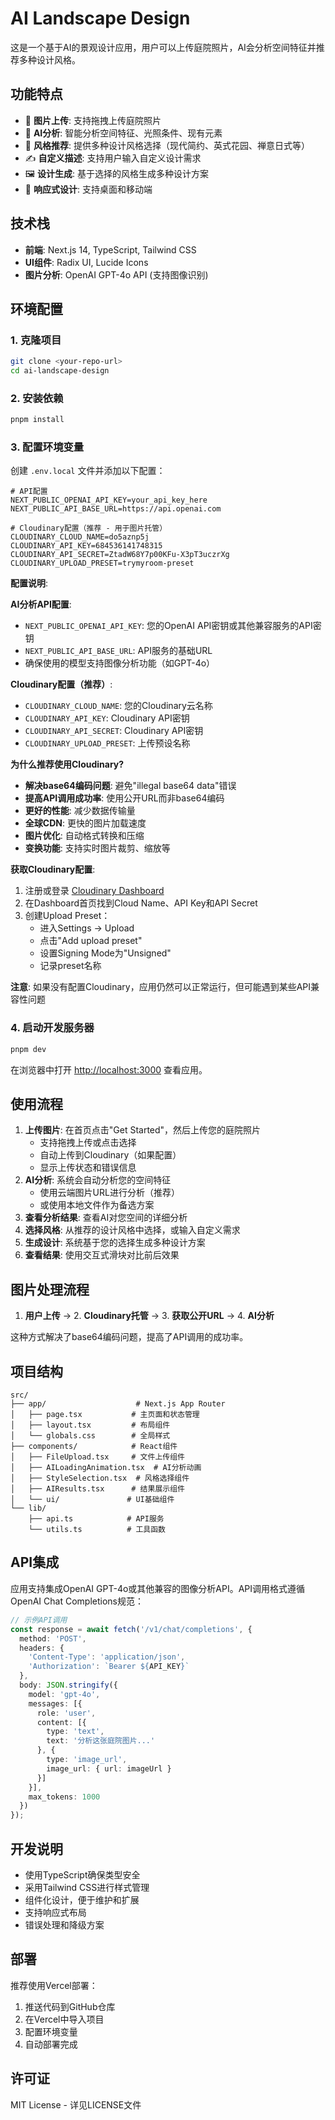 # AI Landscape Design

这是一个基于AI的景观设计应用，用户可以上传庭院照片，AI会分析空间特征并推荐多种设计风格。

## 功能特点

- 📸 **图片上传**: 支持拖拽上传庭院照片
- 🤖 **AI分析**: 智能分析空间特征、光照条件、现有元素
- 🎨 **风格推荐**: 提供多种设计风格选择（现代简约、英式花园、禅意日式等）
- ✍️ **自定义描述**: 支持用户输入自定义设计需求
- 🖼️ **设计生成**: 基于选择的风格生成多种设计方案
- 📱 **响应式设计**: 支持桌面和移动端

## 技术栈

- **前端**: Next.js 14, TypeScript, Tailwind CSS
- **UI组件**: Radix UI, Lucide Icons
- **图片分析**: OpenAI GPT-4o API (支持图像识别)

## 环境配置

### 1. 克隆项目
```bash
git clone <your-repo-url>
cd ai-landscape-design
```

### 2. 安装依赖
```bash
pnpm install
```

### 3. 配置环境变量
创建 `.env.local` 文件并添加以下配置：

```env
# API配置
NEXT_PUBLIC_OPENAI_API_KEY=your_api_key_here
NEXT_PUBLIC_API_BASE_URL=https://api.openai.com

# Cloudinary配置（推荐 - 用于图片托管）
CLOUDINARY_CLOUD_NAME=do5aznp5j
CLOUDINARY_API_KEY=684536141748315
CLOUDINARY_API_SECRET=ZtadW68Y7p00KFu-X3pT3uczrXg
CLOUDINARY_UPLOAD_PRESET=trymyroom-preset
```

**配置说明**:

**AI分析API配置**:
- `NEXT_PUBLIC_OPENAI_API_KEY`: 您的OpenAI API密钥或其他兼容服务的API密钥
- `NEXT_PUBLIC_API_BASE_URL`: API服务的基础URL
- 确保使用的模型支持图像分析功能（如GPT-4o）

**Cloudinary配置（推荐）**:
- `CLOUDINARY_CLOUD_NAME`: 您的Cloudinary云名称
- `CLOUDINARY_API_KEY`: Cloudinary API密钥
- `CLOUDINARY_API_SECRET`: Cloudinary API密钥
- `CLOUDINARY_UPLOAD_PRESET`: 上传预设名称

**为什么推荐使用Cloudinary?**
- **解决base64编码问题**: 避免"illegal base64 data"错误
- **提高API调用成功率**: 使用公开URL而非base64编码
- **更好的性能**: 减少数据传输量
- **全球CDN**: 更快的图片加载速度
- **图片优化**: 自动格式转换和压缩
- **变换功能**: 支持实时图片裁剪、缩放等

**获取Cloudinary配置**:
1. 注册或登录 [Cloudinary Dashboard](https://cloudinary.com/console)
2. 在Dashboard首页找到Cloud Name、API Key和API Secret
3. 创建Upload Preset：
   - 进入Settings → Upload
   - 点击"Add upload preset"
   - 设置Signing Mode为"Unsigned"
   - 记录preset名称

**注意**: 如果没有配置Cloudinary，应用仍然可以正常运行，但可能遇到某些API兼容性问题

### 4. 启动开发服务器

```bash
pnpm dev
```

在浏览器中打开 [http://localhost:3000](http://localhost:3000) 查看应用。

## 使用流程

1. **上传图片**: 在首页点击"Get Started"，然后上传您的庭院照片
   - 支持拖拽上传或点击选择
   - 自动上传到Cloudinary（如果配置）
   - 显示上传状态和错误信息
2. **AI分析**: 系统会自动分析您的空间特征
   - 使用云端图片URL进行分析（推荐）
   - 或使用本地文件作为备选方案
3. **查看分析结果**: 查看AI对您空间的详细分析
4. **选择风格**: 从推荐的设计风格中选择，或输入自定义需求
5. **生成设计**: 系统基于您的选择生成多种设计方案
6. **查看结果**: 使用交互式滑块对比前后效果

## 图片处理流程

1. **用户上传** → 2. **Cloudinary托管** → 3. **获取公开URL** → 4. **AI分析**

这种方式解决了base64编码问题，提高了API调用的成功率。

## 项目结构

```
src/
├── app/                    # Next.js App Router
│   ├── page.tsx           # 主页面和状态管理
│   ├── layout.tsx         # 布局组件
│   └── globals.css        # 全局样式
├── components/            # React组件
│   ├── FileUpload.tsx     # 文件上传组件
│   ├── AILoadingAnimation.tsx  # AI分析动画
│   ├── StyleSelection.tsx  # 风格选择组件
│   ├── AIResults.tsx      # 结果展示组件
│   └── ui/               # UI基础组件
└── lib/
    ├── api.ts            # API服务
    └── utils.ts          # 工具函数
```

## API集成

应用支持集成OpenAI GPT-4o或其他兼容的图像分析API。API调用格式遵循OpenAI Chat Completions规范：

```typescript
// 示例API调用
const response = await fetch('/v1/chat/completions', {
  method: 'POST',
  headers: {
    'Content-Type': 'application/json',
    'Authorization': `Bearer ${API_KEY}`
  },
  body: JSON.stringify({
    model: 'gpt-4o',
    messages: [{
      role: 'user',
      content: [{
        type: 'text',
        text: '分析这张庭院图片...'
      }, {
        type: 'image_url',
        image_url: { url: imageUrl }
      }]
    }],
    max_tokens: 1000
  })
});
```

## 开发说明

- 使用TypeScript确保类型安全
- 采用Tailwind CSS进行样式管理
- 组件化设计，便于维护和扩展
- 支持响应式布局
- 错误处理和降级方案

## 部署

推荐使用Vercel部署：

1. 推送代码到GitHub仓库
2. 在Vercel中导入项目
3. 配置环境变量
4. 自动部署完成

## 许可证

MIT License - 详见LICENSE文件
